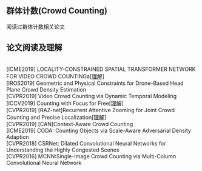 ## 群体计数(Crowd Counting)
阅读过群体计数相关论文

## 论文阅读及理解
<br>[ICME2019] LOCALITY-CONSTRAINED SPATIAL TRANSFORMER NETWORK FOR VIDEO CROWD COUNTINGa[[理解]](/Crowd_Counting/LST/LST.md)
<br>[IROS2019] Geometric and Physical Constraints for Drone-Based Head Plane Crowd Density Estimation
<br>[CVPR2019] Video Crowd Counting via Dynamic Temporal Modeling
<br>[ICCV2019] Counting with Focus for Free[[理解]](/Crowd_Counting/CFF_Focus_for_Free/CFF.md)
<br>[CVPR2019] [RAZ-net]Recurrent Attentive Zooming for Joint Crowd Counting and Precise Localization[[理解]](/Crowd_Counting/cvpr2019_RAZnet/cvpr2019_RAZnet.md)
<br>[CVPR2019] [CAN]Context-Aware Crowd Counting
<br>[ICME2019] CODA: Counting Objects via Scale-Aware Adversarial Density Adaption
<br>[CVPR2018] CSRNet: Dilated Convolutional Neural Networks for Understanding the Highly Congested Scenes
<br>[CVPR2016] MCNN:Single-Image Crowd Counting via Multi-Column Convolutional Neural Network
